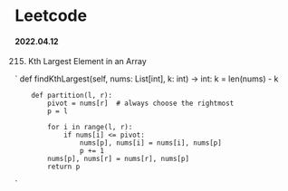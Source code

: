 # Leetcode

#### 2022.04.12

215. Kth Largest Element in an Array

`
     def findKthLargest(self, nums: List[int], k: int) -> int:
        k = len(nums) - k
        
        def partition(l, r):
            pivot = nums[r]  # always choose the rightmost 
            p = l

            for i in range(l, r):
                if nums[i] <= pivot:
                    nums[p], nums[i] = nums[i], nums[p]
                    p += 1
            nums[p], nums[r] = nums[r], nums[p]
            return p
`
